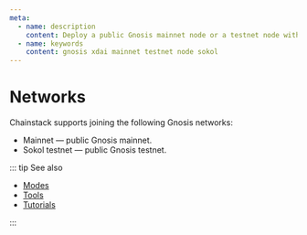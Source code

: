 ```yaml
---
meta:
  - name: description
    content: Deploy a public Gnosis mainnet node or a testnet node with the Chainstack managed blockchain services in minutes.
  - name: keywords
    content: gnosis xdai mainnet testnet node sokol
---
```


# Networks

Chainstack supports joining the following Gnosis networks:

* Mainnet — public Gnosis mainnet.
* Sokol testnet — public Gnosis testnet.

::: tip See also

* [Modes](/operations/gnosis/modes)
* [Tools](/operations/gnosis/tools)
* [Tutorials](/tutorials/gnosis/)

:::
